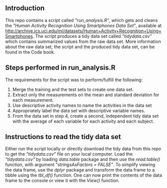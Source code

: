 ## Introduction

This repo contains a script called *"run_analysis.R"*, which gets and cleans the *"Human Activity Recognition Using Smartphones Data Set"*, available at http://archive.ics.uci.edu/ml/datasets/Human+Activity+Recognition+Using+Smartphones. The script produces a tidy data set called *"tidydata.csv"* which contains summarized values from the raw data set. More information about the raw data set, the script and the produced tidy data set, can be found in the Code book.


## Steps performed in run_analysis.R

The requirements for the script was to perform/fulfill the following:
1. Merge the training and the test sets to create one data set.
2. Extract only the measurements on the mean and standard deviation for each 
   measurement.
3. Use descriptive activity names to name the activities in the data set
4. Appropriately label the data set with descriptive variable names.
5. From the data set in step 4, create a second, independent tidy data set with the average of each variable for each activity and each subject.


## Instructions to read the tidy data set

Either run the script locally or directly download the tidy data from this repo to get the *"tidydata.csv"* file on your local computer. Load the *"tidydata.csv"* by loading *data.table* package and then use the *read.table()* function, with argument *"stringsAsFactors = FALSE"*. To simplify viewing the data frame, use the *dplyr* package and transform the data frame to a tibble using the *tbl_df()* function. One can now print the contents of the data frame to the console or view it with the *View()* function. 
